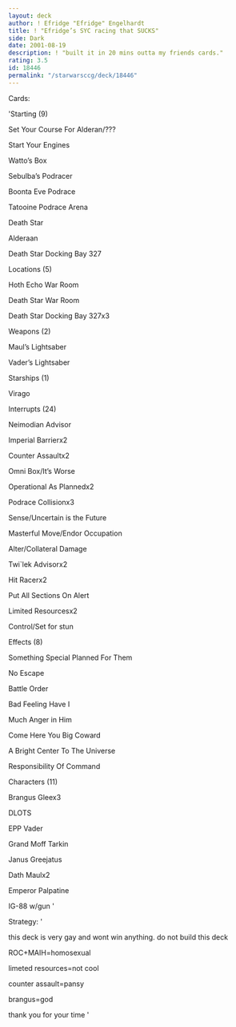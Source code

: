 ```yaml
---
layout: deck
author: ! Efridge "Efridge" Engelhardt
title: ! "Efridge’s SYC racing that SUCKS"
side: Dark
date: 2001-08-19
description: ! "built it in 20 mins outta my friends cards."
rating: 3.5
id: 18446
permalink: "/starwarsccg/deck/18446"
---
```

Cards: 

'Starting (9)

Set Your Course For Alderan/???

Start Your Engines

Watto’s Box

Sebulba’s Podracer

Boonta Eve Podrace

Tatooine Podrace Arena

Death Star

Alderaan

Death Star Docking Bay 327


Locations (5)

Hoth Echo War Room

Death Star War Room

Death Star Docking Bay 327x3


Weapons (2)

Maul’s Lightsaber

Vader’s Lightsaber


Starships (1)

Virago


Interrupts (24)

Neimodian Advisor

Imperial Barrierx2

Counter Assaultx2

Omni Box/It’s Worse

Operational As Plannedx2

Podrace Collisionx3

Sense/Uncertain is the Future

Masterful Move/Endor Occupation

Alter/Collateral Damage

Twi`lek Advisorx2

Hit Racerx2

Put All Sections On Alert

Limited Resourcesx2

Control/Set for stun


Effects (8)

Something Special Planned For Them

No Escape

Battle Order

Bad Feeling Have I

Much Anger in Him

Come Here You Big Coward

A Bright Center To The Universe

Responsibility Of Command


Characters (11)

Brangus Gleex3

DLOTS

EPP Vader

Grand Moff Tarkin

Janus Greejatus

Dath Maulx2

Emperor Palpatine

IG-88 w/gun '

Strategy: '

this deck is very gay and wont win anything. do not build this deck

ROC+MAIH=homosexual

limeted resources=not cool

counter assault=pansy


brangus=god


thank you for your time '

